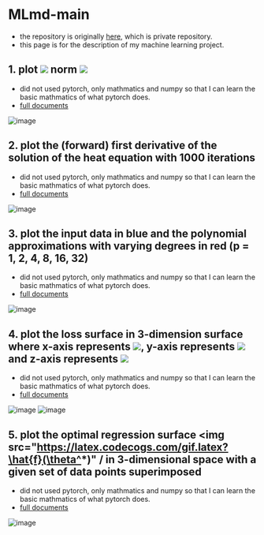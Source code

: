 # MLmd-main
* the repository is originally [here](https://github.com/v1r4m/assignment-machine-learning), which is private repository.
* this page is for the description of my machine learning project.

## 1. plot <img src="https://latex.codecogs.com/gif.latex?L_2^2" /> norm <img src="https://latex.codecogs.com/gif.latex?I_x^2+I_y^2"/>
* did not used pytorch, only mathmatics and numpy so that I can learn the basic mathmatics of what pytorch does.
* [full documents](https://github.com/v1r4m/MLmd/blob/main/1.md)

![image](https://user-images.githubusercontent.com/26866063/148642774-8e3950b6-0eaf-4e07-853e-a6df786bf926.png)

## 2. plot the (forward) first derivative of the solution of the heat equation with 1000 iterations
* did not used pytorch, only mathmatics and numpy so that I can learn the basic mathmatics of what pytorch does.
* [full documents](https://github.com/v1r4m/MLmd/blob/main/ml%202.pdf)

![image](https://user-images.githubusercontent.com/26866063/148642818-9f4bd2ed-de66-4a11-b919-a1c08394db76.png)


## 3. plot the input data in blue and the polynomial approximations with varying degrees in red (p = 1, 2, 4, 8, 16, 32)
* did not used pytorch, only mathmatics and numpy so that I can learn the basic mathmatics of what pytorch does.
* [full documents](https://github.com/v1r4m/MLmd/blob/main/ml3.pdf)

![image](https://user-images.githubusercontent.com/26866063/148643042-e5a59f3e-37d3-4a19-82e6-75de1d9aec1e.png)

## 4. plot the loss surface in 3-dimension surface where x-axis represents <img src="https://latex.codecogs.com/gif.latex?\theta_0" />, y-axis represents <img src="https://latex.codecogs.com/gif.latex?\theta_1" /> and z-axis represents <img src="https://latex.codecogs.com/gif.latex?\mathcal{L}" />
* did not used pytorch, only mathmatics and numpy so that I can learn the basic mathmatics of what pytorch does.
* [full documents](https://github.com/v1r4m/MLmd/blob/main/ml4.pdf)

![image](https://user-images.githubusercontent.com/26866063/148643401-d7835f52-a642-469e-a769-611f9362d70a.png)
![image](https://user-images.githubusercontent.com/26866063/148643403-adb60acb-082a-4814-bd32-fae9918c2a5c.png)

## 5. plot the optimal regression surface <img src="https://latex.codecogs.com/gif.latex?\hat{f}(\theta^*)" / in 3-dimensional space with a given set of data points superimposed
* did not used pytorch, only mathmatics and numpy so that I can learn the basic mathmatics of what pytorch does.
* [full documents](https://github.com/v1r4m/MLmd/blob/main/ml5.pdf)

![image](https://user-images.githubusercontent.com/26866063/148643486-ec060bd7-bad1-456c-9a15-6939f8725821.png)
